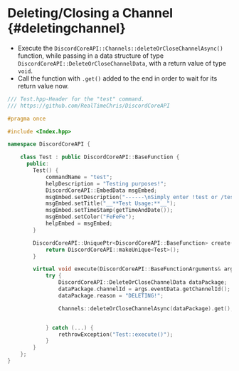 Deleting/Closing a Channel {#deletingchannel}
============
- Execute the `DiscordCoreAPI::Channels::deleteOrCloseChannelAsync()` function, while passing in a data structure of type `DiscordCoreAPI::DeleteOrCloseChannelData`, with a return value of type `void`.
- Call the function with `.get()` added to the end in order to wait for its return value now.

```cpp
/// Test.hpp-Header for the "test" command.
/// https://github.com/RealTimeChris/DiscordCoreAPI

#pragma once

#include <Index.hpp>

namespace DiscordCoreAPI {

	class Test : public DiscordCoreAPI::BaseFunction {
	  public:
		Test() {
			commandName = "test";
			helpDescription = "Testing purposes!";
			DiscordCoreAPI::EmbedData msgEmbed;
			msgEmbed.setDescription("------\nSimply enter !test or /test!\n------");
			msgEmbed.setTitle("__**Test Usage:**__");
			msgEmbed.setTimeStamp(getTimeAndDate());
			msgEmbed.setColor("FeFeFe");
			helpEmbed = msgEmbed;
		}

		DiscordCoreAPI::UniquePtr<DiscordCoreAPI::BaseFunction> create() {
			return DiscordCoreAPI::makeUnique<Test>();
		}

		virtual void execute(DiscordCoreAPI::BaseFunctionArguments& args) {
			try {
				DiscordCoreAPI::DeleteOrCloseChannelData dataPackage;
				dataPackage.channelId = args.eventData.getChannelId();
				dataPackage.reason = "DELETING!";

				Channels::deleteOrCloseChannelAsync(dataPackage).get();


			} catch (...) {
				rethrowException("Test::execute()");
			}
		}
	};
}
```
